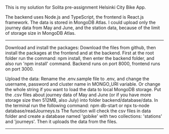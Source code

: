 This is my solution for Solita pre-assignment Helsinki City Bike App.

The backend uses Node.js and TypeScript, the frontend is React.js framework. The data is stored in MongoDB Atlas. I could upload only the journey data from May and June, and the station data, because of the limit of storage size in MongoDB Atlas.

---

Download and install the packages:
Download the files from github, then install the packages at the frontend and at the backend.
First at the root folder run the command: npm install, then enter the backend folder, and also run 'npm install' command.
Backend runs on port 8000, frontend runs on port 3000.

Upload the data:
Rename the .env.sample file to .env, and change the username, password and cluster name in MONGO_URI variable. Or change the whole string if you want to load the data to local MongoDB storage.
Put the .csv files about journey data of May and June (or if you have more storage size then 512MB, also July) into folder backend/database/data. In the terminal run the following command: npm db-start or npx ts-node database/readJourneys.ts
The function will check the csv files in data folder and create a database named 'gobike' with two collections: 'stations' and 'journeys'. Then it uploads the data from the files.

---
